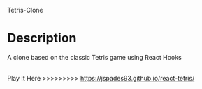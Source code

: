  Tetris-Clone

# Description

A clone based on the classic Tetris game using React Hooks
<br />
<br />



   Play It Here >>>>>>>>> https://jspades93.github.io/react-tetris/
   
